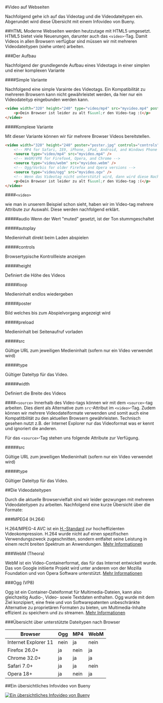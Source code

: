 #Video auf Webseiten

Nachfolgend gehe ich auf das Videotag und die Videodateitypen ein. Abgerundet wird diese Übersicht mit einem Infovideo von Bueny.

##HTML
Moderne Webseiten werden heutzutage mit HTML5 umgesetzt. HTML5 bietet viele Neuerungen, darunter auch das ```<video>```-Tag. Damit Videos in allen Browsern verfügbar sind müssen wir mit mehreren Videodateitypen (siehe unten) arbeiten.

###Der Aufbau

Nachfolgend der grundlegende Aufbau eines Videotags in einer simplen und einer komplexen Variante

####Simple Variante

Nachfolgend eine simple Varainte des Videotags. Ein Kompatibilität zu mehreren Browsern kann nicht gewährleistet werden, da hier nur ein Videodateityp eingebunden werden kann.

```html
<video width="320" height="240" type="video/mp4" src="myvideo.mp4" poster="poster.jpg" controls="controls" autoplay>
    <p>Dein Browser ist leider zu alt f&uuml;r den Video-tag :(</p>
</video>
```

####Komplexe Variante

Mit dieser Variante können wir für mehrere Browser Videos bereitstellen.

```html
<video width="320" height="240" poster="poster.jpg" controls="controls" autoplay loop>
    <!-- MP4 for Safari, IE9, iPhone, iPad, Android, and Windows Phone 7 -->
    <source type="video/mp4" src="myvideo.mp4" />
    <!-- WebM/VP8 for Firefox4, Opera, and Chrome -->
    <source type="video/webm" src="myvideo.webm" />
    <!-- Ogg/Vorbis for older Firefox and Opera versions -->
    <source type="video/ogg" src="myvideo.ogv" />
    <!-- Wenn das Videotag nicht unterstützt wird, dann wird diese Nachricht angezeigt -->
    <p>Dein Browser ist leider zu alt f&uuml;r den Video-tag :(</p>
</video>
```
####```<video>```

wie man in unserem Beispiel schon sieht, haben wir im Video-tag mehrere Attribute zur Auswahl. Diese werden nachfolgend erklärt.

#####audio
Wenn der Wert "muted" gesetzt, ist der Ton stummgeschaltet

#####autoplay

Medieninhalt direkt beim Laden abspielen

#####controls

Browsertypische Kontrollleiste anzeigen

#####height

Definiert die Höhe des Videos

#####loop

Medieninhalt endlos wiedergeben

#####poster

Bild welches bis zum Abspielvorgang angezeigt wird

#####preload

Medieninhalt bei Seitenaufruf vorladen

#####src

Gültige URL zum jeweiligen Medieninhalt (sofern nur ein Video verwendet wird)

#####type

Gültiger Dateityp für das Video.

#####width

Definiert die Breite des Videos

####```<source>```
Innerhalb des Video-tags können wir mit dem ```<source>```-tag arbeiten. Dies dient als Alternative zum ```src```-Attribut im ```<video>```-Tag. Zudem können wir mehrere Videodateiformate verwenden und somit auch eine Kompatitbilität zu den aktuellen Browsern gewährleisten. Technisch gesehen nutzt z.B. der Internet Explorer nur das Videoformat was er kennt und ignoriert die anderen.

Für das ```<source>```-Tag stehen uns folgende Attribute zur Verfügung.

#####src

Gültige URL zum jeweiligen Medieninhalt (sofern nur ein Video verwendet wird)

#####type

Gültiger Dateityp für das Video.

##Die Videodateitypen

Durch die aktuelle Browservielfalt sind wir leider gezwungen mit mehreren Videodateitypen zu arbeiten. Nachfolgend eine kurze Übersicht über die Formate:

###MPEG4 (H.264)

H.264/MPEG-4 AVC ist ein [H.-Standard](http://de.wikipedia.org/wiki/H.-Standards) zur hocheffizienten Videokompression. H.264 wurde nicht auf einen spezifischen Verwendungszweck zugeschnitten, sondern entfaltet seine Leistung in einem recht breiten Spektrum an Anwendungen. [Mehr Informationen](http://de.wikipedia.org/wiki/H.264)

###WebM (Theora)

WebM ist ein Video-Containerformat, das für das Internet entwickelt wurde. Das von Google initiierte Projekt wird unter anderem von der Mozilla Foundation und von Opera Software unterstützt. [Mehr Informationen](http://de.wikipedia.org/wiki/WebM)

###Ogg (VP8)

Ogg ist ein Container-Dateiformat für Multimedia-Dateien, kann also gleichzeitig Audio-, Video- sowie Textdaten enthalten. Ogg wurde mit dem Ziel konzipiert, eine freie und von Softwarepatenten unbeschränkte Alternative zu proprietären Formaten zu bieten, um Multimedia-Inhalte effizient zu speichern und zu streamen. [Mehr Informationen](http://de.wikipedia.org/wiki/Ogg)

###Übersicht über unterstützte Dateitypen nach Browser

Browser | Ogg | MP4 | WebM
--- | --- | --- | ---
Internet Explorer 11 | nein | ja | nein
Firefox 26.0+ | ja | nein | ja
Chrome 32.0+ | ja | ja | ja
Safari 7.0+ | ja | ja | nein
Opera 18+ | ja | nein | ja

##Ein übersichtliches Infovideo von Bueny

[![Ein übersichtliches Infovideo von Bueny](http://img.youtube.com/vi/jp-Tlr3kJqg/0.jpg)](http://www.youtube.com/watch?v=jp-Tlr3kJqg)
